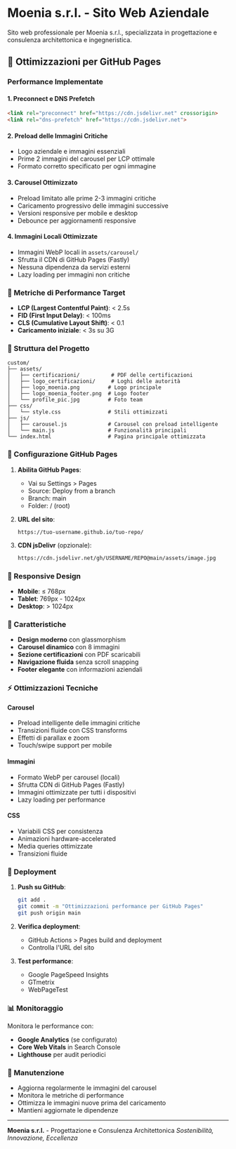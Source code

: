 # Moenia s.r.l. - Sito Web Aziendale

Sito web professionale per Moenia s.r.l., specializzata in progettazione e consulenza architettonica e ingegneristica.

## 🚀 Ottimizzazioni per GitHub Pages

### Performance Implementate

#### 1. **Preconnect e DNS Prefetch**
```html
<link rel="preconnect" href="https://cdn.jsdelivr.net" crossorigin>
<link rel="dns-prefetch" href="https://cdn.jsdelivr.net">
```

#### 2. **Preload delle Immagini Critiche**
- Logo aziendale e immagini essenziali
- Prime 2 immagini del carousel per LCP ottimale
- Formato corretto specificato per ogni immagine

#### 3. **Carousel Ottimizzato**
- Preload limitato alle prime 2-3 immagini critiche
- Caricamento progressivo delle immagini successive
- Versioni responsive per mobile e desktop
- Debounce per aggiornamenti responsive

#### 4. **Immagini Locali Ottimizzate**
- Immagini WebP locali in `assets/carousel/`
- Sfrutta il CDN di GitHub Pages (Fastly)
- Nessuna dipendenza da servizi esterni
- Lazy loading per immagini non critiche

### 🎯 Metriche di Performance Target

- **LCP (Largest Contentful Paint)**: < 2.5s
- **FID (First Input Delay)**: < 100ms
- **CLS (Cumulative Layout Shift)**: < 0.1
- **Caricamento iniziale**: < 3s su 3G

### 📁 Struttura del Progetto

```
custom/
├── assets/
│   ├── certificazioni/          # PDF delle certificazioni
│   ├── logo_certificazioni/     # Loghi delle autorità
│   ├── logo_moenia.png         # Logo principale
│   ├── logo_moenia_footer.png  # Logo footer
│   └── profile_pic.jpg         # Foto team
├── css/
│   └── style.css               # Stili ottimizzati
├── js/
│   ├── carousel.js             # Carousel con preload intelligente
│   └── main.js                 # Funzionalità principali
└── index.html                  # Pagina principale ottimizzata
```

### 🔧 Configurazione GitHub Pages

1. **Abilita GitHub Pages**:
   - Vai su Settings > Pages
   - Source: Deploy from a branch
   - Branch: main
   - Folder: / (root)

2. **URL del sito**:
   ```
   https://tuo-username.github.io/tuo-repo/
   ```

3. **CDN jsDelivr** (opzionale):
   ```html
   https://cdn.jsdelivr.net/gh/USERNAME/REPO@main/assets/image.jpg
   ```

### 📱 Responsive Design

- **Mobile**: ≤ 768px
- **Tablet**: 769px - 1024px  
- **Desktop**: > 1024px

### 🎨 Caratteristiche

- **Design moderno** con glassmorphism
- **Carousel dinamico** con 8 immagini
- **Sezione certificazioni** con PDF scaricabili
- **Navigazione fluida** senza scroll snapping
- **Footer elegante** con informazioni aziendali

### ⚡ Ottimizzazioni Tecniche

#### Carousel
- Preload intelligente delle immagini critiche
- Transizioni fluide con CSS transforms
- Effetti di parallax e zoom
- Touch/swipe support per mobile

#### Immagini
- Formato WebP per carousel (locali)
- Sfrutta CDN di GitHub Pages (Fastly)
- Immagini ottimizzate per tutti i dispositivi
- Lazy loading per performance

#### CSS
- Variabili CSS per consistenza
- Animazioni hardware-accelerated
- Media queries ottimizzate
- Transizioni fluide

### 🚀 Deployment

1. **Push su GitHub**:
   ```bash
   git add .
   git commit -m "Ottimizzazioni performance per GitHub Pages"
   git push origin main
   ```

2. **Verifica deployment**:
   - GitHub Actions > Pages build and deployment
   - Controlla l'URL del sito

3. **Test performance**:
   - Google PageSpeed Insights
   - GTmetrix
   - WebPageTest

### 📊 Monitoraggio

Monitora le performance con:
- **Google Analytics** (se configurato)
- **Core Web Vitals** in Search Console
- **Lighthouse** per audit periodici

### 🔄 Manutenzione

- Aggiorna regolarmente le immagini del carousel
- Monitora le metriche di performance
- Ottimizza le immagini nuove prima del caricamento
- Mantieni aggiornate le dipendenze

---

**Moenia s.r.l.** - Progettazione e Consulenza Architettonica
*Sostenibilità, Innovazione, Eccellenza* 